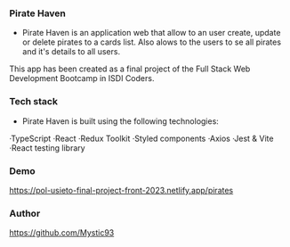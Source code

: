 ### Pirate Haven

- Pirate Haven is an application web that allow to an user create, update or delete pirates to a cards list. Also alows to the users to se all pirates and it's details to all users.

This app has been created as a final project of the Full Stack Web Development Bootcamp in ISDI Coders.

### Tech stack

- Pirate Haven is built using the following technologies:

·TypeScript
·React
·Redux Toolkit
·Styled components
·Axios
·Jest & Vite
·React testing library

### Demo

https://pol-usieto-final-project-front-2023.netlify.app/pirates

### Author

https://github.com/Mystic93
